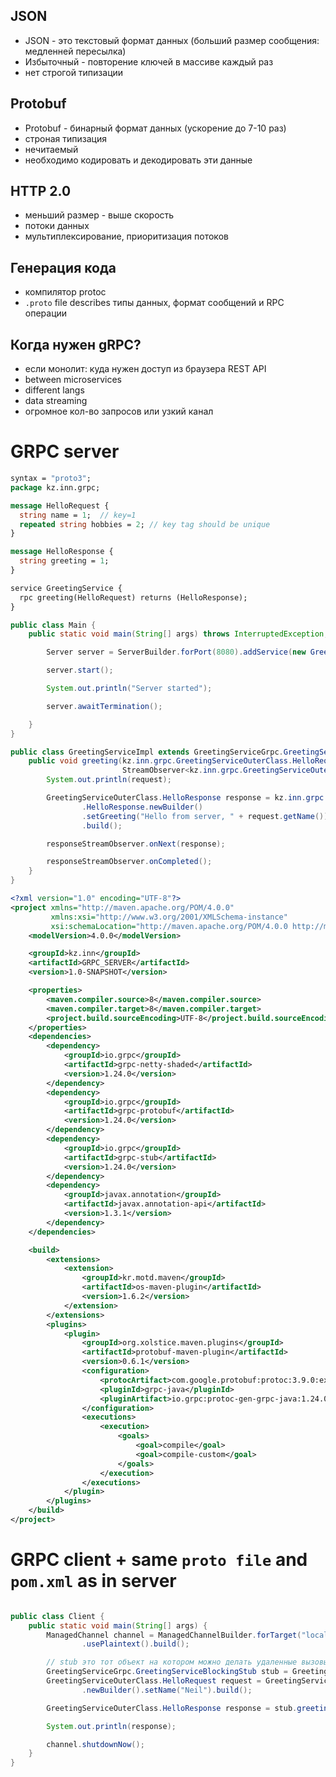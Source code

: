 ## JSON
- JSON - это текстовый формат данных (больший размер сообщения: медленней пересылка)
- Избыточный - повторение ключей в массиве каждый раз
- нет строгой типизации

## Protobuf
- Protobuf - бинарный формат данных (ускорение до 7-10 раз)
- строная типизация
- нечитаемый
- необходимо кодировать и декодировать эти данные

## HTTP 2.0
- меньший размер - выше скорость
- потоки данных
- мультиплексирование, приоритизация потоков

## Генерация кода
- компилятор protoc
- `.proto` file describes типы данных, формат сообщений и RPC операции

## Когда нужен gRPC?
- если монолит: куда нужен доступ из браузера REST API
- between microservices
- different langs
- data streaming
- огромное кол-во запросов или узкий канал

# GRPC server

```proto
syntax = "proto3";
package kz.inn.grpc;

message HelloRequest {
  string name = 1;  // key=1
  repeated string hobbies = 2; // key tag should be unique
}

message HelloResponse {
  string greeting = 1;
}

service GreetingService {
  rpc greeting(HelloRequest) returns (HelloResponse);
}
```

```java
public class Main {
    public static void main(String[] args) throws InterruptedException, IOException {

        Server server = ServerBuilder.forPort(8080).addService(new GreetingServiceImpl()).build();

        server.start();

        System.out.println("Server started");

        server.awaitTermination();

    }
}

public class GreetingServiceImpl extends GreetingServiceGrpc.GreetingServiceImplBase {
    public void greeting(kz.inn.grpc.GreetingServiceOuterClass.HelloRequest request,
                         StreamObserver<kz.inn.grpc.GreetingServiceOuterClass.HelloResponse> responseStreamObserver) {
        System.out.println(request);

        GreetingServiceOuterClass.HelloResponse response = kz.inn.grpc.GreetingServiceOuterClass
                .HelloResponse.newBuilder()
                .setGreeting("Hello from server, " + request.getName())
                .build();

        responseStreamObserver.onNext(response);

        responseStreamObserver.onCompleted();
    }
}
```
```xml
<?xml version="1.0" encoding="UTF-8"?>
<project xmlns="http://maven.apache.org/POM/4.0.0"
         xmlns:xsi="http://www.w3.org/2001/XMLSchema-instance"
         xsi:schemaLocation="http://maven.apache.org/POM/4.0.0 http://maven.apache.org/xsd/maven-4.0.0.xsd">
    <modelVersion>4.0.0</modelVersion>

    <groupId>kz.inn</groupId>
    <artifactId>GRPC_SERVER</artifactId>
    <version>1.0-SNAPSHOT</version>

    <properties>
        <maven.compiler.source>8</maven.compiler.source>
        <maven.compiler.target>8</maven.compiler.target>
        <project.build.sourceEncoding>UTF-8</project.build.sourceEncoding>
    </properties>
    <dependencies>
        <dependency>
            <groupId>io.grpc</groupId>
            <artifactId>grpc-netty-shaded</artifactId>
            <version>1.24.0</version>
        </dependency>
        <dependency>
            <groupId>io.grpc</groupId>
            <artifactId>grpc-protobuf</artifactId>
            <version>1.24.0</version>
        </dependency>
        <dependency>
            <groupId>io.grpc</groupId>
            <artifactId>grpc-stub</artifactId>
            <version>1.24.0</version>
        </dependency>
        <dependency>
            <groupId>javax.annotation</groupId>
            <artifactId>javax.annotation-api</artifactId>
            <version>1.3.1</version>
        </dependency>
    </dependencies>

    <build>
        <extensions>
            <extension>
                <groupId>kr.motd.maven</groupId>
                <artifactId>os-maven-plugin</artifactId>
                <version>1.6.2</version>
            </extension>
        </extensions>
        <plugins>
            <plugin>
                <groupId>org.xolstice.maven.plugins</groupId>
                <artifactId>protobuf-maven-plugin</artifactId>
                <version>0.6.1</version>
                <configuration>
                    <protocArtifact>com.google.protobuf:protoc:3.9.0:exe:${os.detected.classifier}</protocArtifact>
                    <pluginId>grpc-java</pluginId>
                    <pluginArtifact>io.grpc:protoc-gen-grpc-java:1.24.0:exe:${os.detected.classifier}</pluginArtifact>
                </configuration>
                <executions>
                    <execution>
                        <goals>
                            <goal>compile</goal>
                            <goal>compile-custom</goal>
                        </goals>
                    </execution>
                </executions>
            </plugin>
        </plugins>
    </build>
</project>
```

# GRPC client + same `proto file` and `pom.xml` as in server
```java

public class Client {
    public static void main(String[] args) {
        ManagedChannel channel = ManagedChannelBuilder.forTarget("localhost:8080")
                .usePlaintext().build();

        // stub это тот объект на котором можно делать удаленные вызовы
        GreetingServiceGrpc.GreetingServiceBlockingStub stub = GreetingServiceGrpc.newBlockingStub(channel);
        GreetingServiceOuterClass.HelloRequest request = GreetingServiceOuterClass.HelloRequest
                .newBuilder().setName("Neil").build();

        GreetingServiceOuterClass.HelloResponse response = stub.greeting(request);

        System.out.println(response);

        channel.shutdownNow();
    }
}
```
